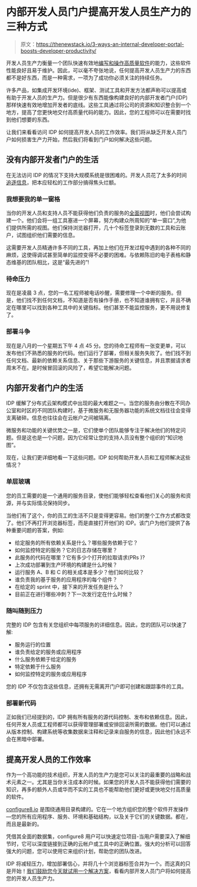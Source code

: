 # 内部开发人员门户提高开发人员生产力的三种方式

> 原文：<https://thenewstack.io/3-ways-an-internal-developer-portal-boosts-developer-productivity/>

开发人员生产力衡量一个团队快速有效地[编写和操作高质量软件](https://www.incredibuild.com/blog/how-to-measure-and-improve-developer-productivity)的能力，这些软件性能良好且易于维护。因此，可以毫不夸张地说，任何提高开发人员生产力的东西都不是好东西，而是一种需求，一项为了成功你必须关注的持续任务。

许多产品，如集成开发环境(ide)、框架、测试工具和开发方法都声称可以提高或有助于开发人员的生产力。但是很少有东西能像构建良好的内部开发者门户(IDP)那样快速有效地增加开发者的底线。这些工具通过将公司的资源和知识整合到一个地方，提高了您更快地交付高质量代码的能力。因此，您的工程师可以在需要时找到他们想要的东西。

让我们来看看访问 IDP 如何提高开发人员的工作效率。我们将从缺乏开发人员门户如何损害生产力开始，然后我们将看到门户如何解决这些问题。

## 没有内部开发者门户的生活

在无法访问 IDP 的情况下支持大规模系统是很困难的。开发人员花了太多的时间[追逐信息](https://thenewstack.io/do-you-need-an-internal-developer-platform/)，把本应轻松的工作部分搞得焦头烂额。

### 我想要我的单一窗格

当你的开发人员和支持人员不能获得他们负责的服务的[全面视图](https://thenewstack.io/how-platform-engineering-helps-manage-innovation-responsibly/)时，他们会尝试构建一个。他们会将一组工具塞进一个屏幕，努力构建众所周知的“单一窗口”,为他们提供所需的视图。他们保持浏览器打开，几十个标签登录到无数的工具和云账户，试图组织他们需要的信息。

这需要开发人员精通许多不同的工具，再加上他们在开发过程中遇到的各种不同的麻烦，这使得调试甚至简单的监控变得不必要的困难。与依赖陈旧的电子表格和静态维基的团队相比，这是“最先进的”!

### 待命压力

现在是凌晨 3 点，您的一名工程师被电话吵醒，需要修理一个中断的服务。但是，他们找不到任何文档，不知道是否有操作手册，也不知道谁拥有它，并且不确定在哪里可以找到各种工具中的关键指标。他们甚至不能监控服务，更不用说修复了。

### 部署斗争

现在是八月的一个星期五下午 4 点 45 分。您的待命工程师有一张变更单，可以发布他们不熟悉的服务的代码。他们运行了部署，但相关服务失败了。他们找不到任何文档、最新的依赖关系信息、关于那些下游服务的关键信息，并且票据请求者周末不在。是时候冒回滚的风险了，希望它能解决问题。

## 内部开发者门户的生活

IDP 缓解了分布式云架构模式中出现的最大难题之一。当您的服务由分散在不同办公室和时区的不同团队构建时，基于微服务和无服务器功能的系统文档往往会变得支离破碎。信息也往往会在云帐户之间被隔离。

微服务和功能的关键优势之一是，它们使单个团队能够专注于解决他们的特定问题。但是这也是一个问题，因为它经常让您的支持人员没有整个组织的“知识地图”。

现在，让我们更详细地看一下这些问题。IDP 如何帮助开发人员和工程师解决这些情况？

### **单层玻璃**

您的员工需要的是一个通用的服务目录，使他们能够轻松查看他们关心的服务和资源，并与实际情况保持同步。

当他们有了这个，你的员工的生活不只是变得更容易。他们的整个工作方式都改变了。他们不再打开浏览器标签，而是直接打开他们的 IDP。该门户为他们提供了各种重要问题的答案，例如:

*   给定服务的所有依赖关系是什么？哪些服务依赖于它？
*   如何监控特定的服务？它的日志存储在哪里？
*   此服务的代码在哪里？它有多少个打开的拉取请求(PRs )?
*   上次成功部署到生产环境的构建是什么时候？
*   运行服务 A、B 和 C 的相关成本是多少？他们如何比较？
*   谁负责我的基于服务的应用程序的每个组件？
*   在给定的 sprint 中，接下来的开发任务是什么？
*   目前正在进行哪些冲刺？下一次发行定在什么时候？

### **随叫随到压力**

完整的 IDP 包含有关您组织中每项服务的详细信息。因此，您的团队可以快速了解:

*   服务运行的位置
*   谁负责给定的服务或应用程序
*   什么服务依赖于给定的服务
*   特定依赖于什么服务
*   如何监控特定的服务或应用程序

您的 IDP 不仅包含这些信息，还拥有无需离开门户即可创建和跟踪事件的工具。

### **部署新代码**

正如我们已经提到的，IDP 拥有所有服务的源代码控制、发布和依赖信息。因此，任何开发人员或工程师都可以获得管理部署或安排回滚所需的数据。他们可以通过从版本控制、构建系统等收集数据来注释和记录来自服务的信息，因此他们永远不会在黑暗中部署。

## **提高开发人员的工作效率**

作为一个高功能的技术组织，开发人员的生产力是您可以关注的最重要的战略和战术元素之一。尤其是当你关注成本的时候。如果您的开发人员不能获得他们需要的知识，再多的额外人员或华而不实的工具也不能帮助他们更好或更快地交付高质量的软件。

[configure8.io](http://configure8.io/?utm_source=TNS&utm_medium=content&utm_campaign=HowIDPHelpsProductivity) 是围绕通用目录构建的。它在一个地方组织您的整个软件开发操作—您的所有应用程序、服务、环境和基础结构，以及关于它们的关键数据。都在，而且是最新的。

凭借其全面的数据集，configure8 用户可以快速定位项目-当用户需要深入了解细节时，它可以深度链接到正确的云帐户或工具中的正确位置。强大的分析可以回答强大的问题，您可以使用它来组织计划，帮助您的团队改进。

IDP 将减轻压力，增加部署信心，并将几十个浏览器标签合并为一个。而这真的只是开始！[我们鼓励您今天就试用一个解决方案](https://www.configure8.io/product)，看看内部开发人员门户将如何提高您的开发人员生产力。

<svg xmlns:xlink="http://www.w3.org/1999/xlink" viewBox="0 0 68 31" version="1.1"><title>Group</title> <desc>Created with Sketch.</desc></svg>